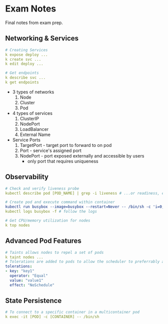 # Exam Notes
Final notes from exam prep.

## Networking & Services

```yaml
# Creating Services
k expose deploy ...
k create svc ...
k edit deploy ...

# Get endpoints
k describe svc ...
k get endpoints
```

- 3 types of networks
  1. Node
  2. Cluster
  3. Pod
- 4 types of services
  1. ClusterIP
  2. NodePort
  3. LoadBalancer
  4. External Name
- Service Ports
  1. TargetPort - target port to forward to on pod
  2. Port - service's assigned port
  3. NodePort - port exposed externally and accessible by users
      - only port that requires uniqueness

## Observability

```yaml
# Check and verify liveness probe
kubectl describe pod [POD_NAME] | grep -i liveness # ...or readiness, etc.

# Create pod and execute command within container
kubectl run busybox --image=busybox --restart=Never -- /bin/sh -c 'i=0; while true; do echo "$i: $(date)"; i=$((i+1)); sleep 1; done'
kubectl logs busybox -f # follow the logs

# Get CPU/memory utilization for nodes
k top nodes
```
## Advanced Pod Features

```yaml
# Taints allows nodes to repel a set of pods
k taint nodes ...
# Tolerations are added to pods to allow the scheduler to preferrably add them to the node with specific taint.
tolerations:
- key: "key1"
  operator: "Equal"
  value: "value1"
  effect: "NoSchedule"
```

## State Persistence

```yaml
# To connect to a specific container in a multicontainer pod
k exec -it [POD] -c [CONTAINER] -- /bin/sh
```
